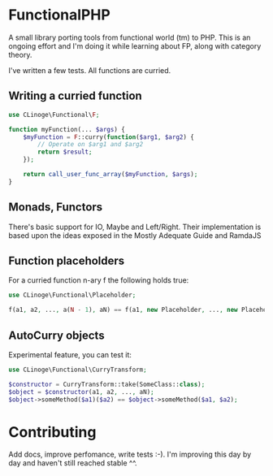# FunctionalPHP

A small library porting tools from functional world (tm) to PHP. This is an ongoing effort and I'm doing it while learning about FP, along with category theory.

I've written a few tests. All functions are curried.

## Writing a curried function
```php
use CLinoge\Functional\F;

function myFunction(... $args) {
    $myFunction = F::curry(function($arg1, $arg2) {
        // Operate on $arg1 and $arg2
        return $result;
    });

    return call_user_func_array($myFunction, $args);
}
```

## Monads, Functors

There's basic support for IO, Maybe and Left/Right. Their implementation is based upon the ideas exposed in the Mostly Adequate Guide and RamdaJS


## Function placeholders
For a curried function n-ary f the following holds true:

```php
use CLinoge\Functional\Placeholder;

f(a1, a2, ..., a(N - 1), aN) == f(a1, new Placeholder, ..., new Placeholder, aN)(a2)(a(N-1));
```

## AutoCurry objects
Experimental feature, you can test it:

```php
use CLinoge\Functional\CurryTransform;

$constructor = CurryTransform::take(SomeClass::class);
$object = $constructor(a1, a2, ..., aN);
$object->someMethod($a1)($a2) == $object->someMethod($a1, $a2);
```

# Contributing
Add docs, improve perfomance, write tests :-). I'm improving this day by day and haven't still reached stable ^^.
